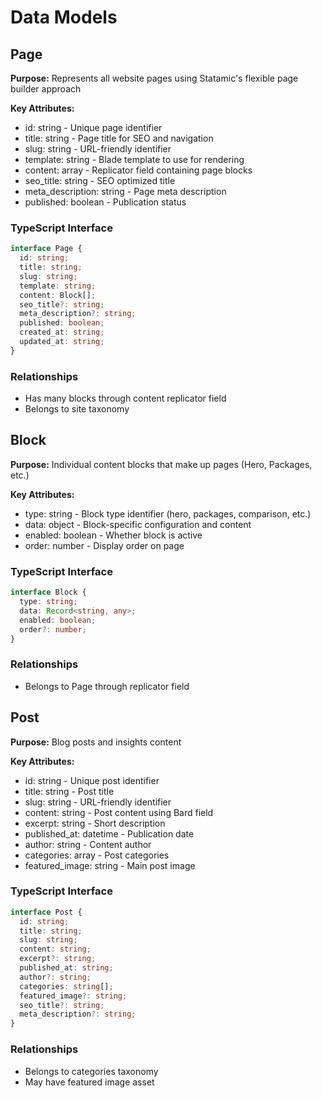 # Data Models

## Page
**Purpose:** Represents all website pages using Statamic's flexible page builder approach

**Key Attributes:**
- id: string - Unique page identifier
- title: string - Page title for SEO and navigation
- slug: string - URL-friendly identifier
- template: string - Blade template to use for rendering
- content: array - Replicator field containing page blocks
- seo_title: string - SEO optimized title
- meta_description: string - Page meta description
- published: boolean - Publication status

### TypeScript Interface
```typescript
interface Page {
  id: string;
  title: string;
  slug: string;
  template: string;
  content: Block[];
  seo_title?: string;
  meta_description?: string;
  published: boolean;
  created_at: string;
  updated_at: string;
}
```

### Relationships
- Has many blocks through content replicator field
- Belongs to site taxonomy

## Block
**Purpose:** Individual content blocks that make up pages (Hero, Packages, etc.)

**Key Attributes:**
- type: string - Block type identifier (hero, packages, comparison, etc.)
- data: object - Block-specific configuration and content
- enabled: boolean - Whether block is active
- order: number - Display order on page

### TypeScript Interface
```typescript
interface Block {
  type: string;
  data: Record<string, any>;
  enabled: boolean;
  order?: number;
}
```

### Relationships
- Belongs to Page through replicator field

## Post
**Purpose:** Blog posts and insights content

**Key Attributes:**
- id: string - Unique post identifier
- title: string - Post title
- slug: string - URL-friendly identifier
- content: string - Post content using Bard field
- excerpt: string - Short description
- published_at: datetime - Publication date
- author: string - Content author
- categories: array - Post categories
- featured_image: string - Main post image

### TypeScript Interface
```typescript
interface Post {
  id: string;
  title: string;
  slug: string;
  content: string;
  excerpt?: string;
  published_at: string;
  author?: string;
  categories: string[];
  featured_image?: string;
  seo_title?: string;
  meta_description?: string;
}
```

### Relationships
- Belongs to categories taxonomy
- May have featured image asset